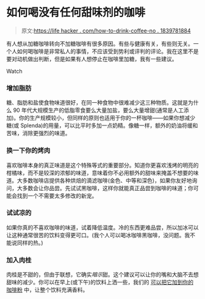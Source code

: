 # 如何喝没有任何甜味剂的咖啡

> 原文:[https://life hacker . com/how-to-drink-coffee-no . 1839781884](https://lifehacker.com/how-to-drink-coffee-without-any-sweetener-1839781884)

有人想从加糖咖啡转向不加糖咖啡有很多原因。有些与健康有关，有些则无关。一个人如何喝咖啡是非常私人的事情，不应该受到势利或评判的评论。我在这里不是要对动机做出判断，但是如果有人想停止在咖啡里加糖，我有一些建议。

Watch

### 增加脂肪

糖、脂肪和盐使食物味道很好，在同一种食物中很难减少这三种物质。这就是为什么 90 年代大规模生产的低脂零食要么大量加盐，要么大量增甜(通常是人工添加)。你的生产规模较小，但同样的原则也适用于你的一杯咖啡——如果你想减少糖(或 Splenda)的用量，可以比平时多加一点奶精。像糖一样，额外的奶油将缓和苦味，消除更强烈的味道。

### 换一下你的烤肉

喜欢咖啡本身的真正味道是这个特殊等式的重要部分。知道你更喜欢浅烤的明亮的柑橘味，而不是较深的浓郁的味道，意味着你不必用额外的甜味来掩盖不想要的味道。大多数咖啡店提供各种烘焙的滴滤咖啡(金色、中等和深色)，如果你友好地询问，大多数会让你品尝。先试试黑咖啡，这样你就能真正品尝到咖啡的味道；你可能会找到一个不需要太多修改的新宠。

### 试试凉的

如果你真的不喜欢咖啡的味道，试着降低温度。冷的东西更难品尝，所以加冰可以让这种通常很苦的饮料变得更可口。(我个人可以喝冰咖啡黑咖啡，没问题。我不能说同样的热。)

### 加入肉桂

肉桂是不甜的，但由于联想，它确实*暗示*甜。这个建议可以让你的嘴和大脑不去想甜味的减少。你可以在早上(或下午)的饮料上洒一些，我们的 [可以把它加到你的咖啡粉](https://lifehacker.com/just-make-your-own-pumpkin-spiced-coffee-1838045180) 中，让整个饮料充满香料。